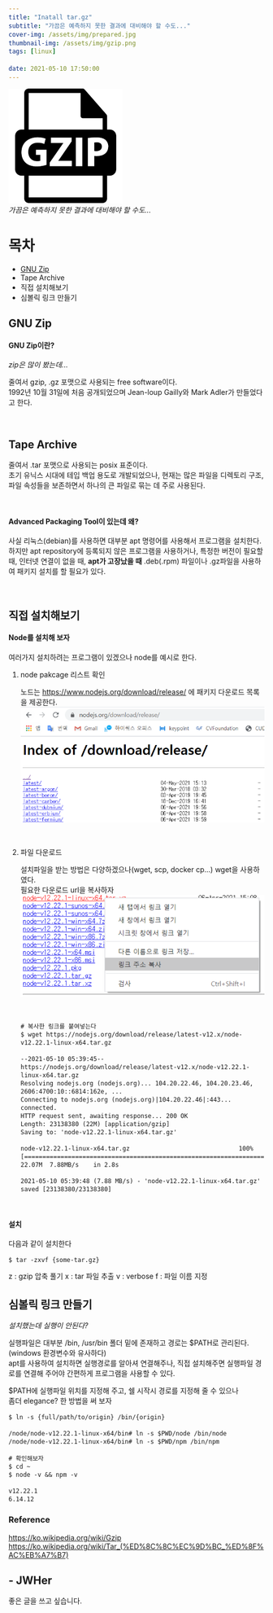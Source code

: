 ```yaml
---
title: "Inatall tar.gz"
subtitle: "가끔은 예측하지 못한 결과에 대비해야 할 수도..."
cover-img: /assets/img/prepared.jpg
thumbnail-img: /assets/img/gzip.png
tags: [linux]

date: 2021-05-10 17:50:00 
---
```


<!-- image repository: https://raw.githubusercontent.com/JWHer/jwher.github.io/master/_posts/images/ -->
![Alt](https://raw.githubusercontent.com/JWHer/jwher.github.io/master/_posts/images/gzip.png "gnuzip")  
*가끔은 예측하지 못한 결과에 대비해야 할 수도...*  

# 목차
* [GNU Zip](#Preflight)
* Tape Archive
* 직접 설치해보기
* 심볼릭 링크 만들기

## GNU Zip 

#### GNU Zip이란?
*zip은 많이 봤는데...*

줄여서 gzip, .gz 포맷으로 사용되는 free software이다.  
1992년 10월 31일에 처음 공개되었으며 
Jean-loup Gailly와 Mark Adler가 만들었다고 한다. 

<br/>

## Tape Archive

줄여서 .tar 포맷으로 사용되는 posix 표준이다.  
초기 유닉스 시대에 테입 백업 용도로 개발되었으나,
현재는 많은 파일을 디렉토리 구조, 파일 속성들을 보존하면서 하나의 큰 파일로 묶는 데 주로 사용된다.

<br/>

#### Advanced Packaging Tool이 있는데 왜?

사실 리눅스(debian)를 사용하면 대부분 apt 명령어를 사용해서 프로그램을 설치한다.  
하지만 apt repository에 등록되지 않은 프로그램을 사용하거나,
특정한 버전이 필요할 때, 인터넷 연결이 없을 때, **apt가 고장났을 때** .deb(.rpm) 파일이나
.gz파일을 사용하여 패키지 설치를 할 필요가 있다.

<br/>

## 직접 설치해보기

#### Node를 설치해 보자

여러가지 설치하려는 프로그램이 있겠으나 node를 예시로 한다.

1. node pakcage 리스트 확인  
    
   노드는 https://www.nodejs.org/download/release/ 에 패키지 다운로드 목록을 제공한다.
   ![Alt](https://raw.githubusercontent.com/JWHer/jwher.github.io/master/_posts/images/packagelist_node.png "패키지 목록")
   
   <br/>

2. 파일 다운로드  

   설치파일을 받는 방법은 다양하겠으나(wget, scp, docker cp...) wget을 사용하였다.  
   필요한 다운로드 url을 복사하자  
   ![Alt](https://raw.githubusercontent.com/JWHer/jwher.github.io/master/_posts/images/packagelinkcopy_node.png "패키지 목록")
   
   <br/>
   
   ```shell
   # 복사한 링크를 붙여넣는다
   $ wget https://nodejs.org/download/release/latest-v12.x/node-v12.22.1-linux-x64.tar.gz
   
   --2021-05-10 05:39:45--  https://nodejs.org/download/release/latest-v12.x/node-v12.22.1-linux-x64.tar.gz
   Resolving nodejs.org (nodejs.org)... 104.20.22.46, 104.20.23.46, 2606:4700:10::6814:162e, ...
   Connecting to nodejs.org (nodejs.org)|104.20.22.46|:443... connected.
   HTTP request sent, awaiting response... 200 OK
   Length: 23138380 (22M) [application/gzip]
   Saving to: 'node-v12.22.1-linux-x64.tar.gz'
   
   node-v12.22.1-linux-x64.tar.gz                              100%[========================================================================================================================================>]  22.07M  7.88MB/s    in 2.8s
   
   2021-05-10 05:39:48 (7.88 MB/s) - 'node-v12.22.1-linux-x64.tar.gz' saved [23138380/23138380]
   ```
   
<br/>

#### 설치

   다음과 같이 설치한다
   ```shell
   $ tar -zxvf {some-tar.gz}
   ```

   z : gzip 압축 풀기
   x : tar 파일 추출
   v : verbose
   f : 파일 이름 지정

## 심볼릭 링크 만들기

   *설치했는데 실행이 안된다?*

   실행파일은 대부분 /bin, /usr/bin 폴더 밑에 존재하고 경로는 $PATH로 관리된다.
   (windows 환경변수와 유사하다)  
   apt를 사용하여 설치하면 실행경로를 알아셔 연결해주나, 직접 설치해주면 실행파일 경로를 연결해 주어야
   간편하게 프로그램을 사용할 수 있다.
   
   $PATH에 실행파일 위치를 지정해 주고, 쉘 시작시 경로를 지정해 줄 수 있으나  
   좀더 elegance? 한 방법을 써 보자

   ```shell
   $ ln -s {full/path/to/origin} /bin/{origin}
   
   /node/node-v12.22.1-linux-x64/bin# ln -s $PWD/node /bin/node
   /node/node-v12.22.1-linux-x64/bin# ln -s $PWD/npm /bin/npm
   
   # 확인해보자
   $ cd ~
   $ node -v && npm -v
   
   v12.22.1
   6.14.12
   ```

### Reference  
https://ko.wikipedia.org/wiki/Gzip
https://ko.wikipedia.org/wiki/Tar_(%ED%8C%8C%EC%9D%BC_%ED%8F%AC%EB%A7%B7)

## - JWHer  
좋은 글을 쓰고 싶습니다.

<!-- update log -->
<!--
본문에 추가할 내용을 적는다.
-->